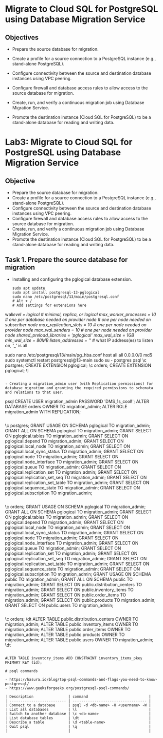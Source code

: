 # Migrate to Cloud SQL for PostgreSQL using Database Migration Service

## Objectives

- Prepare the source database for migration.

- Create a profile for a source connection to a PostgreSQL instance (e.g., stand-alone PostgreSQL).

- Configure connectivity between the source and destination database instances using VPC peering.

- Configure firewall and database access rules to allow access to the source database for migration.

- Create, run, and verify a continuous migration job using Database Migration Service.

- Promote the destination instance (Cloud SQL for PostgreSQL) to be a stand-alone database for reading and writing data.

# Lab3: Migrate to Cloud SQL for PostgreSQL using Database Migration Service

## Objective

- Prepare the source database for migration.
- Create a profile for a source connection to a PostgreSQL instance (e.g., stand-alone PostgreSQL).
- Configure connectivity between the source and destination database instances using VPC peering.
- Configure firewall and database access rules to allow access to the source database for migration.
- Create, run, and verify a continuous migration job using Database Migration Service.
- Promote the destination instance (Cloud SQL for PostgreSQL) to be a stand-alone database for reading and writing data.

## Task 1. Prepare the source database for migration

- Installing and configuring the pglogical database extension.

  ```
  sudo apt update
  sudo apt install postgresql-13-pglogical
  sudo nano /etc/postgresql/13/main/postgresql.conf
  # Alt + /
  # Add settings for extensions here
  ```

wal*level = logical # minimal, replica, or logical
max_worker_processes = 10 # one per database needed on provider node # one per node needed on subscriber node
max_replication_slots = 10 # one per node needed on provider node
max_wal_senders = 10 # one per node needed on provider node
shared_preload_libraries = 'pglogical'
max_wal_size = 1GB
min_wal_size = 80MB
listen_addresses = '*' # what IP address(es) to listen on, '\_' is all

sudo nano /etc/postgresql/13/main/pg_hba.conf
host all all 0.0.0.0/0 md5
sudo systemctl restart postgresql@13-main
sudo su - postgres
psql
\c postgres;
CREATE EXTENSION pglogical;
\c orders;
CREATE EXTENSION pglogical;
\l

```

- Creating a migration_admin user (with Replication permissions) for database migration and granting the required permissions to schemata and relations to that user.

```

psql
CREATE USER migration_admin PASSWORD 'DMS_1s_cool!';
ALTER DATABASE orders OWNER TO migration_admin;
ALTER ROLE migration_admin WITH REPLICATION;

```

```

\c postgres;
GRANT USAGE ON SCHEMA pglogical TO migration_admin;
GRANT ALL ON SCHEMA pglogical TO migration_admin;
GRANT SELECT ON pglogical.tables TO migration_admin;
GRANT SELECT ON pglogical.depend TO migration_admin;
GRANT SELECT ON pglogical.local_node TO migration_admin;
GRANT SELECT ON pglogical.local_sync_status TO migration_admin;
GRANT SELECT ON pglogical.node TO migration_admin;
GRANT SELECT ON pglogical.node_interface TO migration_admin;
GRANT SELECT ON pglogical.queue TO migration_admin;
GRANT SELECT ON pglogical.replication_set TO migration_admin;
GRANT SELECT ON pglogical.replication_set_seq TO migration_admin;
GRANT SELECT ON pglogical.replication_set_table TO migration_admin;
GRANT SELECT ON pglogical.sequence_state TO migration_admin;
GRANT SELECT ON pglogical.subscription TO migration_admin;

```

```

\c orders;
GRANT USAGE ON SCHEMA pglogical TO migration_admin;
GRANT ALL ON SCHEMA pglogical TO migration_admin;
GRANT SELECT ON pglogical.tables TO migration_admin;
GRANT SELECT ON pglogical.depend TO migration_admin;
GRANT SELECT ON pglogical.local_node TO migration_admin;
GRANT SELECT ON pglogical.local_sync_status TO migration_admin;
GRANT SELECT ON pglogical.node TO migration_admin;
GRANT SELECT ON pglogical.node_interface TO migration_admin;
GRANT SELECT ON pglogical.queue TO migration_admin;
GRANT SELECT ON pglogical.replication_set TO migration_admin;
GRANT SELECT ON pglogical.replication_set_seq TO migration_admin;
GRANT SELECT ON pglogical.replication_set_table TO migration_admin;
GRANT SELECT ON pglogical.sequence_state TO migration_admin;
GRANT SELECT ON pglogical.subscription TO migration_admin;
GRANT USAGE ON SCHEMA public TO migration_admin;
GRANT ALL ON SCHEMA public TO migration_admin;
GRANT SELECT ON public.distribution_centers TO migration_admin;
GRANT SELECT ON public.inventory_items TO migration_admin;
GRANT SELECT ON public.order_items TO migration_admin;
GRANT SELECT ON public.products TO migration_admin;
GRANT SELECT ON public.users TO migration_admin;

```

```

\c orders;
\dt
ALTER TABLE public.distribution_centers OWNER TO migration_admin;
ALTER TABLE public.inventory_items OWNER TO migration_admin;
ALTER TABLE public.order_items OWNER TO migration_admin;
ALTER TABLE public.products OWNER TO migration_admin;
ALTER TABLE public.users OWNER TO migration_admin;
\dt

```

ALTER TABLE inventory_items ADD CONSTRAINT inventory_items_pkey PRIMARY KEY (id);

# psql commands

- https://hasura.io/blog/top-psql-commands-and-flags-you-need-to-know-postgresql/
- https://www.geeksforgeeks.org/postgresql-psql-commands/

| Description                | command                            |
| -------------------------- | ---------------------------------- |
| Connect to a database      | psql -d <db-name> -U <username> -W |
| List all databases         | \l                                 |
| Switch to another database | \c <db-name>                       |
| List database tables       | \dt                                |
| Describe a table           | \d <table-name>                    |
| Quit psql                  | \q                                 |
|                            |                                    |
```
